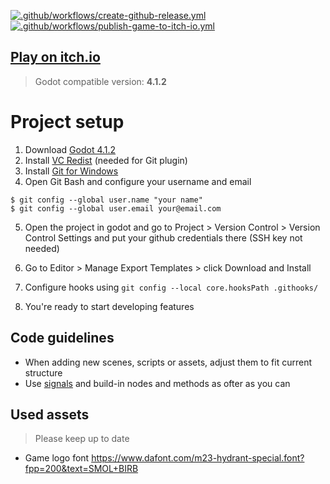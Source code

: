 [![.github/workflows/create-github-release.yml](https://github.com/matiduda/big-birb-run/actions/workflows/create-github-release.yml/badge.svg)](https://github.com/matiduda/big-birb-run/actions/workflows/create-github-release.yml) [![.github/workflows/publish-game-to-itch-io.yml](https://github.com/matiduda/big-birb-run/actions/workflows/publish-game-to-itch-io.yml/badge.svg)](https://github.com/matiduda/big-birb-run/actions/workflows/publish-game-to-itch-io.yml)

## [Play on itch.io](https://tanczmy.itch.io/big-birb-run)

> Godot compatible version: **4.1.2**

# Project setup

1. Download [Godot 4.1.2](https://github.com/godotengine/godot/releases/download/4.1.2-stable/Godot_v4.1.2-stable_win64.exe.zip)
2. Install [VC Redist](https://learn.microsoft.com/en-GB/cpp/windows/latest-supported-vc-redist?view=msvc-170) (needed for Git plugin)
3. Install [Git for Windows](https://gitforwindows.org/)
4. Open Git Bash and configure your username and email
```
$ git config --global user.name "your name"
$ git config --global user.email your@email.com
```
5. Open the project in godot and go to Project > Version Control > Version Control Settings and put your github credentials there (SSH key not needed)
6. Go to Editor > Manage Export Templates > click Download and Install
7. Configure hooks using `git config --local core.hooksPath .githooks/`

8. You're ready to start developing features

## Code guidelines

- When adding new scenes, scripts or assets, adjust them to fit current structure
- Use [signals](https://www.youtube.com/watch?v=NK_SYVO7lMA) and build-in nodes and methods as ofter as you can

## Used assets

> Please keep up to date

- Game logo font https://www.dafont.com/m23-hydrant-special.font?fpp=200&text=SMOL+BIRB
